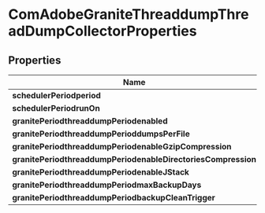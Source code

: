
# ComAdobeGraniteThreaddumpThreadDumpCollectorProperties

## Properties
Name | Type | Description | Notes
------------ | ------------- | ------------- | -------------
**schedulerPeriodperiod** | [**ConfigNodePropertyInteger**](ConfigNodePropertyInteger.md) |  |  [optional]
**schedulerPeriodrunOn** | [**ConfigNodePropertyDropDown**](ConfigNodePropertyDropDown.md) |  |  [optional]
**granitePeriodthreaddumpPeriodenabled** | [**ConfigNodePropertyBoolean**](ConfigNodePropertyBoolean.md) |  |  [optional]
**granitePeriodthreaddumpPerioddumpsPerFile** | [**ConfigNodePropertyInteger**](ConfigNodePropertyInteger.md) |  |  [optional]
**granitePeriodthreaddumpPeriodenableGzipCompression** | [**ConfigNodePropertyBoolean**](ConfigNodePropertyBoolean.md) |  |  [optional]
**granitePeriodthreaddumpPeriodenableDirectoriesCompression** | [**ConfigNodePropertyBoolean**](ConfigNodePropertyBoolean.md) |  |  [optional]
**granitePeriodthreaddumpPeriodenableJStack** | [**ConfigNodePropertyBoolean**](ConfigNodePropertyBoolean.md) |  |  [optional]
**granitePeriodthreaddumpPeriodmaxBackupDays** | [**ConfigNodePropertyInteger**](ConfigNodePropertyInteger.md) |  |  [optional]
**granitePeriodthreaddumpPeriodbackupCleanTrigger** | [**ConfigNodePropertyString**](ConfigNodePropertyString.md) |  |  [optional]



